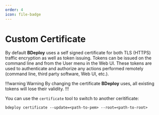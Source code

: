 ```yaml
---
order: 4
icon: file-badge
---
```

# Custom Certificate

By default **BDeploy** uses a self signed certificate for both TLS (HTTPS) traffic encryption as well as token issuing. Tokens can be issued on the command line and from the User menu in the Web UI. These tokens are used to authenticate and authorize any actions performed remotely (command line, third party software, Web UI, etc.).

!!!warning Warning
By changing the certificate **BDeploy** uses, all existing tokens will lose their validity.
!!!

You can use the `certificate` tool to switch to another ceritificate:

```
bdeploy certificate --update=<path-to-pem> --root=<path-to-root>
```